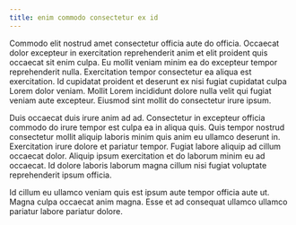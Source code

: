 ```yaml
---
title: enim commodo consectetur ex id
---
```


Commodo elit nostrud amet consectetur officia aute do officia. Occaecat dolor excepteur in exercitation reprehenderit anim et elit proident quis occaecat sit enim culpa. Eu mollit veniam minim ea do excepteur tempor reprehenderit nulla. Exercitation tempor consectetur ea aliqua est exercitation. Id cupidatat proident et deserunt ex nisi fugiat cupidatat culpa Lorem dolor veniam. Mollit Lorem incididunt dolore nulla velit qui fugiat veniam aute excepteur. Eiusmod sint mollit do consectetur irure ipsum.

Duis occaecat duis irure anim ad ad. Consectetur in excepteur officia commodo do irure tempor est culpa ea in aliqua quis. Quis tempor nostrud consectetur mollit aliquip laboris minim quis anim eu ullamco deserunt in. Exercitation irure dolore et pariatur tempor. Fugiat labore aliquip ad cillum occaecat dolor. Aliquip ipsum exercitation et do laborum minim eu ad occaecat. Id dolore laboris laborum magna cillum nisi fugiat voluptate reprehenderit ipsum officia.

Id cillum eu ullamco veniam quis est ipsum aute tempor officia aute ut. Magna culpa occaecat anim magna. Esse et ad consequat ullamco ullamco pariatur labore pariatur dolore.